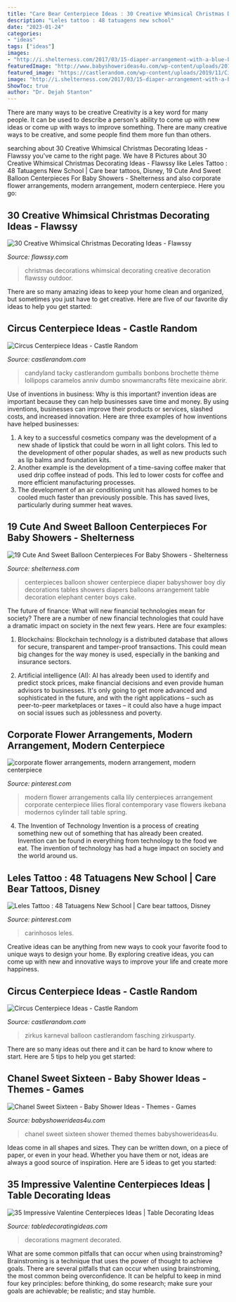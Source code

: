 ```yaml
---
title: "Care Bear Centerpiece Ideas : 30 Creative Whimsical Christmas Decorating Ideas"
description: "Leles tattoo : 48 tatuagens new school"
date: "2023-01-24"
categories:
- "ideas"
tags: ["ideas"]
images:
- "http://i.shelterness.com/2017/03/15-diaper-arrangement-with-a-blue-balloon.jpg"
featuredImage: "http://www.babyshowerideas4u.com/wp-content/uploads/2014/01/1503857_674763902554822_712595410_n.jpg"
featured_image: "https://castlerandom.com/wp-content/uploads/2019/11/Circus-Centerpiece-5.jpg"
image: "http://i.shelterness.com/2017/03/15-diaper-arrangement-with-a-blue-balloon.jpg"
ShowToc: true
author: "Dr. Dejah Stanton"
---
```



There are many ways to be creative
Creativity is a key word for many people. It can be used to describe a person's ability to come up with new ideas or come up with ways to improve something. There are many creative ways to be creative, and some people find them more fun than others.

	

		
searching about 30 Creative Whimsical Christmas Decorating Ideas - Flawssy you've came to the right page. We have 8 Pictures about 30 Creative Whimsical Christmas Decorating Ideas - Flawssy like Leles Tattoo : 48 Tatuagens New School | Care bear tattoos, Disney, 19 Cute And Sweet Balloon Centerpieces For Baby Showers - Shelterness and also corporate flower arrangements, modern arrangement, modern centerpiece. Here you go:
		
    
## 30 Creative Whimsical Christmas Decorating Ideas - Flawssy

<img loading=lazy src="http://flawssy.com/wp-content/uploads/2016/10/Whimsical-Christmas-Decorations-pics.jpg" onerror="this.onerror=null;this.src='https://tse2.mm.bing.net/th?id=OIP.kFtka787j9JKWmYcZ9L4AgHaLH&amp;pid=15.1';" alt="30 Creative Whimsical Christmas Decorating Ideas - Flawssy">

_Source: flawssy.com_

>christmas decorations whimsical decorating creative decoration flawssy outdoor. 

	

There are so many amazing ideas to keep your home clean and organized, but sometimes you just have to get creative. Here are five of our favorite diy ideas to help you get started: 

    
## Circus Centerpiece Ideas - Castle Random

<img loading=lazy src="https://castlerandom.com/wp-content/uploads/2019/11/Circus-Centerpiece-5.jpg" onerror="this.onerror=null;this.src='https://tse4.mm.bing.net/th?id=OIP.K-9Ge9WipBlDvSEuV301DQHaJ6&amp;pid=15.1';" alt="Circus Centerpiece Ideas - Castle Random">

_Source: castlerandom.com_

>candyland tacky castlerandom gumballs bonbons brochette thème lollipops caramelos anniv dumbo snowmancrafts fête mexicaine abrir. 

	

Use of inventions in business: Why is this important?
invention ideas are important because they can help businesses save time and money. By using inventions, businesses can improve their products or services, slashed costs, and increased innovation. Here are three examples of how inventions have helped businesses: 
1. A key to a successful cosmetics company was the development of a new shade of lipstick that could be worn in all light colors. This led to the development of other popular shades, as well as new products such as lip balms and foundation kits. 
2. Another example is the development of a time-saving coffee maker that used drip coffee instead of pods. This led to lower costs for coffee and more efficient manufacturing processes.
3. The development of an air conditioning unit has allowed homes to be cooled much faster than previously possible. This has saved lives, particularly during summer heat waves.

    
## 19 Cute And Sweet Balloon Centerpieces For Baby Showers - Shelterness

<img loading=lazy src="http://i.shelterness.com/2017/03/15-diaper-arrangement-with-a-blue-balloon.jpg" onerror="this.onerror=null;this.src='https://tse2.mm.bing.net/th?id=OIP.J9nXbgx1vs4UOa243hHZ7gHaFj&amp;pid=15.1';" alt="19 Cute And Sweet Balloon Centerpieces For Baby Showers - Shelterness">

_Source: shelterness.com_

>centerpieces balloon shower centerpiece diaper babyshower boy diy decorations tables showers diapers balloons arrangement table decoration elephant center boys cake. 

	

The future of finance: What will new financial technologies mean for society?
There are a number of new financial technologies that could have a dramatic impact on society in the next few years. Here are four examples:
1. Blockchains: Blockchain technology is a distributed database that allows for secure, transparent and tamper-proof transactions. This could mean big changes for the way money is used, especially in the banking and insurance sectors.

2. Artificial intelligence (AI): AI has already been used to identify and predict stock prices, make financial decisions and even provide human advisors to businesses. It's only going to get more advanced and sophisticated in the future, and with the right applications – such as peer-to-peer marketplaces or taxes – it could also have a huge impact on social issues such as joblessness and poverty.


    
## Corporate Flower Arrangements, Modern Arrangement, Modern Centerpiece

<img loading=lazy src="https://i.pinimg.com/736x/e1/80/d5/e180d5949056ea1f01f3fa426c57677d.jpg?b=t" onerror="this.onerror=null;this.src='https://tse4.mm.bing.net/th?id=OIP.sT46LeLeEeMLJihRrCUCbAHaLH&amp;pid=15.1';" alt="corporate flower arrangements, modern arrangement, modern centerpiece">

_Source: pinterest.com_

>modern flower arrangements calla lily centerpieces arrangement corporate centerpiece lilies floral contemporary vase flowers ikebana modernos cylinder tall table spring. 

	

4. The Invention of Technology
Invention is a process of creating something new out of something that has already been created. Invention can be found in everything from technology to the food we eat. The invention of technology has had a huge impact on society and the world around us.

    
## Leles Tattoo : 48 Tatuagens New School | Care Bear Tattoos, Disney

<img loading=lazy src="https://i.pinimg.com/736x/af/d4/5f/afd45f710160a1c474e0e1d4440934e2.jpg" onerror="this.onerror=null;this.src='https://tse3.mm.bing.net/th?id=OIP.s56i91F5AVqcBryl7IOwPgHaKX&amp;pid=15.1';" alt="Leles Tattoo : 48 Tatuagens New School | Care bear tattoos, Disney">

_Source: pinterest.com_

>carinhosos leles. 

	

Creative ideas can be anything from new ways to cook your favorite food to unique ways to design your home. By exploring creative ideas, you can come up with new and innovative ways to improve your life and create more happiness.

    
## Circus Centerpiece Ideas - Castle Random

<img loading=lazy src="https://castlerandom.com/wp-content/uploads/2019/11/Circus-Themed-Kindergarten-Graduation-Party.jpg" onerror="this.onerror=null;this.src='https://tse3.mm.bing.net/th?id=OIP.VZzZa9EHfM35qP_Lhgd0_wHaLI&amp;pid=15.1';" alt="Circus Centerpiece Ideas - Castle Random">

_Source: castlerandom.com_

>zirkus karneval balloon castlerandom fasching zirkusparty. 

	

There are so many ideas out there and it can be hard to know where to start. Here are 5 tips to help you get started: 

    
## Chanel Sweet Sixteen - Baby Shower Ideas - Themes - Games

<img loading=lazy src="http://www.babyshowerideas4u.com/wp-content/uploads/2014/01/1503857_674763902554822_712595410_n.jpg" onerror="this.onerror=null;this.src='https://tse3.mm.bing.net/th?id=OIP.Q7sxLgNShAzu7sTrtgrUGAHaFj&amp;pid=15.1';" alt="Chanel Sweet Sixteen - Baby Shower Ideas - Themes - Games">

_Source: babyshowerideas4u.com_

>chanel sweet sixteen shower themed themes babyshowerideas4u. 

	

Ideas come in all shapes and sizes. They can be written down, on a piece of paper, or even in your head. Whether you have them or not, ideas are always a good source of inspiration. Here are 5 ideas to get you started: 

    
## 35 Impressive Valentine Centerpieces Ideas | Table Decorating Ideas

<img loading=lazy src="https://cdn.tabledecoratingideas.com/static/img/floral-balloon-valentines-centerpiece-730.jpg" onerror="this.onerror=null;this.src='https://tse3.mm.bing.net/th?id=OIP.EbJaaJYCFjnagqe7lOxUrQHaJ3&amp;pid=15.1';" alt="35 Impressive Valentine Centerpieces Ideas | Table Decorating Ideas">

_Source: tabledecoratingideas.com_

>decorations magment decorated. 

	

What are some common pitfalls that can occur when using brainstroming?
Brainstroming is a technique that uses the power of thought to achieve goals. There are several pitfalls that can occur when using brainstroming, the most common being overconfidence. It can be helpful to keep in mind four key principles: before thinking, do some research; make sure your goals are achievable; be realistic; and stay humble.

